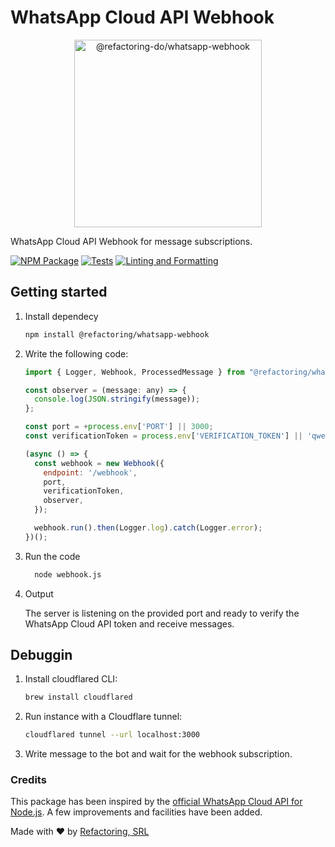 # WhatsApp Cloud API Webhook

<p align="center">
<img src="./assets/whatsapp-webhook.svg" width="300" alt="@refactoring-do/whatsapp-webhook" />
</p>

WhatsApp Cloud API Webhook for message subscriptions.

[![NPM Package](https://github.com/refactoring-do/whatsapp-webhook/actions/workflows/publish-package-npm.yml/badge.svg)](https://github.com/refactoring-do/whatsapp-webhook/blob/main/.github/workflows/publish-package-npm.yml)
[![Tests](https://github.com/refactoring-do/whatsapp-webhook/actions/workflows/tests.yml/badge.svg)](https://github.com/refactoring-do/whatsapp-webhook/blob/main/.github/workflows/tests.yml)
[![Linting and Formatting](https://github.com/refactoring-do/whatsapp-webhook/actions/workflows/lint-format.yml/badge.svg)](https://github.com/refactoring-do/whatsapp-webhook/blob/main/.github/workflows/lint-format.yml)

## Getting started

1. Install dependecy

    ```sh
    npm install @refactoring/whatsapp-webhook
    ```

2. Write the following code:

    ```js
    import { Logger, Webhook, ProcessedMessage } from "@refactoring/whatsapp-webhook";

    const observer = (message: any) => {
      console.log(JSON.stringify(message));
    };

    const port = +process.env['PORT'] || 3000;
    const verificationToken = process.env['VERIFICATION_TOKEN'] || 'qwertyuiop1234567890';

    (async () => {
      const webhook = new Webhook({
        endpoint: '/webhook',
        port,
        verificationToken,
        observer,
      });

      webhook.run().then(Logger.log).catch(Logger.error);
    })();
    ```

3. Run the code

    ```sh
      node webhook.js
    ```

4. Output

    The server is listening on the provided port and ready to verify the WhatsApp Cloud API token and receive messages.

## Debuggin

1. Install cloudflared CLI:

    ```sh
    brew install cloudflared
    ```

2. Run instance with a Cloudflare tunnel:

    ```sh
    cloudflared tunnel --url localhost:3000   
    ```

3. Write message to the bot and wait for the webhook subscription.

### Credits

This package has been inspired by the [official WhatsApp Cloud API for Node.js](https://github.com/WhatsApp/WhatsApp-Nodejs-SDK). A few improvements and facilities have been added.

Made with ❤️ by [Refactoring, SRL](https://refactoring.do)

